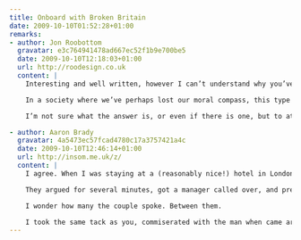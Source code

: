 ```yaml
---
title: Onboard with Broken Britain
date: 2009-10-10T01:52:28+01:00
remarks:
- author: Jon Roobottom
  gravatar: e3c764941478ad667ec52f1b9e700be5
  date: 2009-10-10T12:18:03+01:00
  url: http://roodesign.co.uk
  content: |
    Interesting and well written, however I can’t understand why you’ve taken the ‘Broken Britain’ stance. Is this a phenomenon restricted just to the UK? Perhaps, but I don’t think so. I agree with you totally that this type of behaviour is unacceptable and systemic of too much alcohol – but I think it’s more than that.

    In a society where we’ve perhaps lost our moral compass, this type of behaviour becomes acceptable and is passed on from one generation to the next. People simply don’t have the understanding that it’s wrong to hurl abuse at each other.

    I’m not sure what the answer is, or even if there is one, but to attribute this solely to Britain is a gross disservice to the (still) majority of it’s people. Its the Sun news paper mentality: “Broken Britain”, where the government is out to get us and society is breaking down at the seams. Sensationalist garbage.

- author: Aaron Brady
  gravatar: 4a5473ec57fcad4780c17a3757421a4c
  date: 2009-10-10T12:46:14+01:00
  url: http://insom.me.uk/z/
  content: |
    I agree. When I was staying at a (reasonably nice!) hotel in London a man and his wife tore into the person tending the bar because he didn’t have appropriate notes and wanted to give them 5 x £1 coins. I can see this is inconvenient, but at the end of the day, it’s tender.

    They argued for several minutes, got a manager called over, and previously used talked loudly about “cheap immigrant labour”. This was frustrating, watching on, because (while I have no serious problem with cheap immigrant labour, per se) the man tending bar had a badge on showing he spoke four major European languages, alongside English; it’s long been the tradition in hotels to employ multilingual people, many of whom are foreign.

    I wonder how many the couple spoke. Between them.

    I took the same tack as you, commiserated with the man when came around to serve me, said I perfectly understood the delay and thanked him for serving me.
---
```

